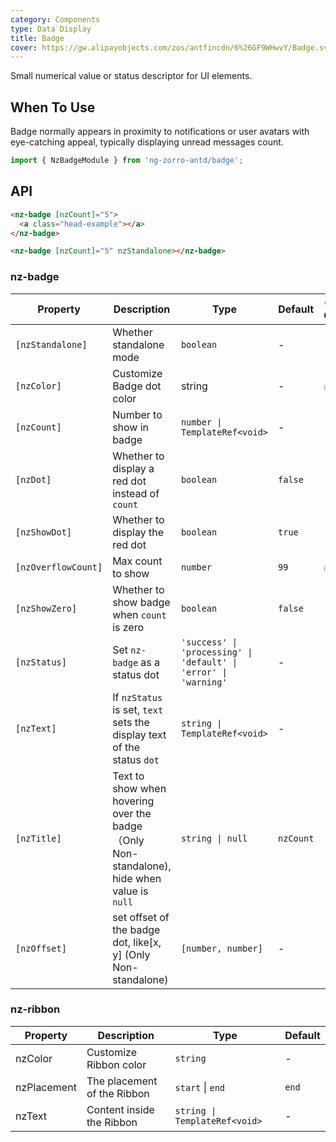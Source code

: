 ```yaml
---
category: Components
type: Data Display
title: Badge
cover: https://gw.alipayobjects.com/zos/antfincdn/6%26GF9WHwvY/Badge.svg
---
```


Small numerical value or status descriptor for UI elements.

## When To Use

Badge normally appears in proximity to notifications or user avatars with eye-catching appeal, typically displaying unread messages count.

```ts
import { NzBadgeModule } from 'ng-zorro-antd/badge';
```

## API

```html
<nz-badge [nzCount]="5">
  <a class="head-example"></a>
</nz-badge>
```

```html
<nz-badge [nzCount]="5" nzStandalone></nz-badge>
```

### nz-badge

| Property | Description | Type | Default | Global Config |
| -------- | ----------- | ---- | ------- | ------------- |
| `[nzStandalone]` | Whether standalone mode | `boolean` | - | - |
| `[nzColor]` | Customize Badge dot color | string | - | ✅ |
| `[nzCount]` | Number to show in badge | `number \| TemplateRef<void>` | - |
| `[nzDot]` | Whether to display a red dot instead of `count` | `boolean` | `false` |
| `[nzShowDot]` | Whether to display the red dot | `boolean` | `true` |
| `[nzOverflowCount]` | Max count to show | `number` | `99` | ✅ |
| `[nzShowZero]` | Whether to show badge when `count` is zero | `boolean` | `false` |
| `[nzStatus]` | Set `nz-badge` as a status dot | `'success' \| 'processing' \| 'default' \| 'error' \| 'warning'` | - |
| `[nzText]` | If `nzStatus` is set, `text` sets the display text of the status `dot` | `string \| TemplateRef<void>` | - |
| `[nzTitle]` | Text to show when hovering over the badge（Only Non-standalone), hide when value is `null` | `string \| null` | `nzCount` |
| `[nzOffset]` | set offset of the badge dot, like[x, y] (Only Non-standalone) | `[number, number]` | - |


### nz-ribbon

| Property | Description | Type | Default |
| --- | --- | --- | --- |
| nzColor | Customize Ribbon color | `string` | - |
| nzPlacement | The placement of the Ribbon | `start` \| `end` | `end` |
| nzText | Content inside the Ribbon | `string \| TemplateRef<void>` | - |  |